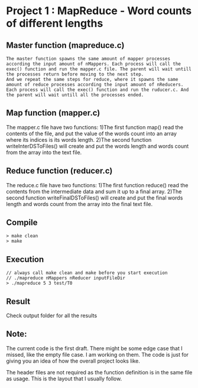 # Project 1 : MapReduce - Word counts of different lengths

## Master function (mapreduce.c)
	The master function spawns the same amount of mapper processes according the input amount of nMappers. Each process will call the exec() function and run the mapper.c file. The parent will wait untill the processes return before moving to the next step. 
	And we repeat the same steps for reduce, where it spawns the same amount of reduce processes according the input amount of nReducers. Each process will call the exec() function and run the ruducer.c. And the parent will wait untill all the processes ended.
	
## Map function (mapper.c)
The mapper.c file have two functions:
	1)The first function map() read the contents of the file, and put the value of the words count into an array where its indices is its words length.	
	2)The second function writeInterDSToFiles() will create and put the words length and words count  from the array into the text file.

## Reduce function (reducer.c)
The reduce.c file have two functions:
	1)The first function reduce() read the contents from the intermediate data and sum it up to a final array.
	2)The second function  writeFinalDSToFiles() will create and put the final words length and words count from the array into the final text file.

## Compile
	> make clean
	> make

## Execution
	// always call make clean and make before you start execution
	// ./mapreduce nMappers nReducer inputFileDir
	> ./mapreduce 5 3 test/T0

## Result
Check output folder for all the results
	
## Note:
The current code is the first draft. There might be some edge case that I missed, like the empty file case. I am working on them. The code is just for giving you an idea of how the overall project looks like.

The header files are not required as the function definition is in the same file as usage. This is the layout that I usually follow.

